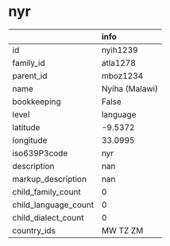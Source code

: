 # nyr
|                      | info           |
|:---------------------|:---------------|
| id                   | nyih1239       |
| family_id            | atla1278       |
| parent_id            | mboz1234       |
| name                 | Nyiha (Malawi) |
| bookkeeping          | False          |
| level                | language       |
| latitude             | -9.5372        |
| longitude            | 33.0995        |
| iso639P3code         | nyr            |
| description          | nan            |
| markup_description   | nan            |
| child_family_count   | 0              |
| child_language_count | 0              |
| child_dialect_count  | 0              |
| country_ids          | MW TZ ZM       |